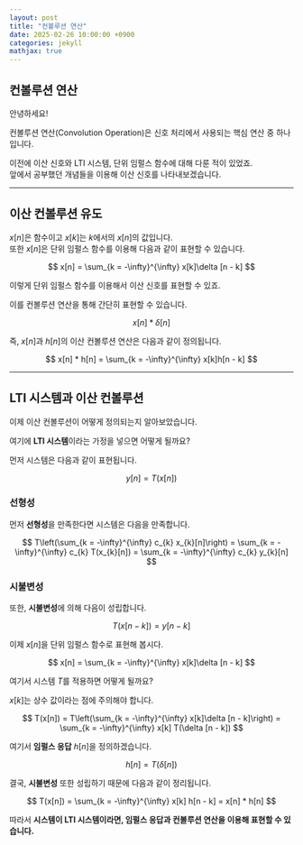 ```yaml
---
layout: post
title: "컨볼루션 연산"
date: 2025-02-26 10:00:00 +0900
categories: jekyll
mathjax: true
---
```


## **컨볼루션 연산**

안녕하세요!

컨볼루션 연산(Convolution Operation)은 신호 처리에서 사용되는 핵심 연산 중 하나입니다.

이전에 이산 신호와 LTI 시스템, 단위 임펄스 함수에 대해 다룬 적이 있었죠.  
앞에서 공부했던 개념들을 이용해 이산 신호를 나타내보겠습니다.

---

## **이산 컨볼루션 유도**

$x[n]$은 함수이고 $x[k]$는 $k$에서의 $x[n]$의 값입니다.  
또한 $x[n]$은 단위 임펄스 함수를 이용해 다음과 같이 표현할 수 있습니다.

$$
x[n] = \sum_{k = -\infty}^{\infty} x[k]\delta [n - k]
$$

이렇게 단위 임펄스 함수를 이용해서 이산 신호를 표현할 수 있죠.

이를 컨볼루션 연산을 통해 간단히 표현할 수 있습니다.

$$
x[n] * \delta [n]
$$

즉, $x[n]$과 $h[n]$의 이산 컨볼루션 연산은 다음과 같이 정의됩니다.

$$
x[n] * h[n] = \sum_{k = -\infty}^{\infty} x[k]h[n - k]
$$

---

## **LTI 시스템과 이산 컨볼루션**

이제 이산 컨볼루션이 어떻게 정의되는지 알아보았습니다.  

여기에 **LTI 시스템**이라는 가정을 넣으면 어떻게 될까요?

먼저 시스템은 다음과 같이 표현됩니다.

$$
y[n] = T(x[n])
$$

### **선형성**

먼저 **선형성**을 만족한다면 시스템은 다음을 만족합니다.

$$
T\left(\sum_{k = -\infty}^{\infty} c_{k} x_{k}[n]\right) = \sum_{k = -\infty}^{\infty} c_{k} T(x_{k}[n]) = \sum_{k = -\infty}^{\infty} c_{k} y_{k}[n]
$$

### **시불변성**

또한, **시불변성**에 의해 다음이 성립합니다.

$$
T(x[n - k]) = y[n - k]
$$

이제 $x[n]$을 단위 임펄스 함수로 표현해 봅시다.

$$
x[n] = \sum_{k = -\infty}^{\infty} x[k]\delta [n - k]
$$

여기서 시스템 $T$를 적용하면 어떻게 될까요?

$x[k]$는 상수 값이라는 점에 주의해야 합니다.

$$
T(x[n]) = T\left(\sum_{k = -\infty}^{\infty} x[k]\delta [n - k]\right) = \sum_{k = -\infty}^{\infty} x[k] T(\delta [n - k])
$$

여기서 **임펄스 응답** $h[n]$을 정의하겠습니다.

$$
h[n] = T(\delta[n])
$$

결국, **시불변성** 또한 성립하기 때문에 다음과 같이 정리됩니다.

$$
T(x[n]) = \sum_{k = -\infty}^{\infty} x[k] h[n - k] = x[n] * h[n]
$$

따라서 **시스템이 LTI 시스템이라면, 임펄스 응답과 컨볼루션 연산을 이용해 표현할 수 있습니다.**
